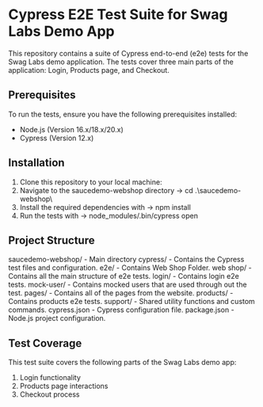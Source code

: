 # Cypress E2E Test Suite for Swag Labs Demo App
This repository contains a suite of Cypress end-to-end (e2e) tests for the Swag Labs demo application. The tests cover three main parts of the application: Login, Products page, and Checkout.

## Prerequisites
To run the tests, ensure you have the following prerequisites installed:

- Node.js (Version 16.x/18.x/20.x)
- Cypress (Version 12.x)

## Installation
1. Clone this repository to your local machine:
2. Navigate to the saucedemo-webshop directory -> cd .\saucedemo-webshop\
3. Install the required dependencies with -> npm install
4. Run the tests with -> node_modules/.bin/cypress open

## Project Structure
saucedemo-webshop/ - Main directory
cypress/ - Contains the Cypress test files and configuration.
e2e/ - Contains Web Shop Folder.
    web shop/ - Contains all the main structure of e2e tests.
        login/ - Contains login e2e tests.
        mock-user/ - Contains mocked users that are used through out the test.
        pages/ - Contains all of the pages from the website.
        products/ - Contains products e2e tests.
support/ - Shared utility functions and custom commands.
cypress.json - Cypress configuration file.
package.json - Node.js project configuration.

## Test Coverage
This test suite covers the following parts of the Swag Labs demo app:
1. Login functionality
2. Products page interactions
3. Checkout process



